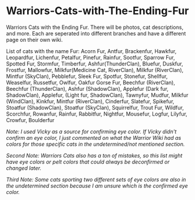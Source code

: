 # Warriors-Cats-with-The-Ending-Fur
Warriors Cats with the Ending Fur. There will be photos, cat descriptions, and more. Each are seperated into different branches and have a different page on their own wiki.

List of cats with the name Fur: Acorn Fur, Antfur, Brackenfur, Hawkfur, Leopardfur, Lichenfur, Petalfur, Pinefur, Rainfur, Sootfur, Sparrow Fur, Spotted Fur, Stormfur, Timberfur, Ashfur(ThunderClan), Bluefur, Duskfur, Frostfur, Mallowfur, Milkfur(Medicine Cat, RiverClan), Milkfur (RiverClan), Mintfur (SkyClan), Pebblefur, Sleek Fur, Spotfur, Stonefur, Shellfur, Weaselfur, Russetfur, Owlfur, Oakfur Gorse Fur, Beechfur (RiverClan), Beechfur (ThunderClan), Ashfur (ShadowClan), Applefur (Dark fur, ShadowClan), Applefur, (Light fur, ShadowClan), Tawnyfur, Mudfur, Milkfur (WindClan), Kinkfur, Mintfur (RiverClan), Cinderfur, Slatefur, Spikefur, Stoatfur (ShadowClan), Stoatfur (SkyClan), Squirrelfur, Trout Fur, Wildfur, Scorchfur, Rowanfur, Rainfur, Rabbitfur, Nightfur, Mousefur, Logfur, Lilyfur, Crowfur, Boulderfur

*Note: I used Vicky as a source for confirming eye color. If Vicky didn't confirm an eye color, I just commented on what the Warrior Wiki had as colors for those specific cats in the undetermined/not mentioned section.*

*Second Note: Warriors Cats also has a ton of mistakes, so this list might have eye colors or pelt colors that could always be deconfirmed or changed later.* 

*Third Note: Some cats sporting two different sets of eye colors are also in the undetermined section because I am unsure which is the confirmed eye color.*
